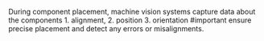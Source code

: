  During component placement, machine vision systems capture data about the components
	1. alignment, 
	2. position
	3. orientation
	#important ensure precise placement and detect any errors or misalignments.